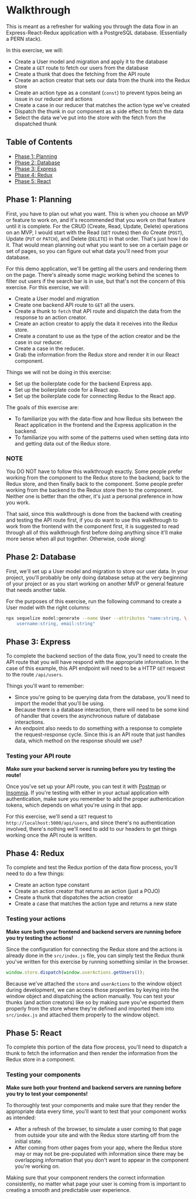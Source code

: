 # Walkthrough

This is meant as a refresher for walking you through the data flow in an
Express-React-Redux application with a PostgreSQL database. (Essentially a PERN
stack).

In this exercise, we will:

* Create a User model and migration and apply it to the database
* Create a `GET` route to fetch our users from the database
* Create a thunk that does the fetching from the API route
* Create an action creator that sets our data from the thunk into the Redux
    store
* Create an action type as a constant (`const`) to prevent typos being an issue
    in our reducer and actions
* Create a case in our reducer that matches the action type we've created
* Dispatch the thunk in our component as a side effect to fetch the data
* Select the data we've put into the store with the fetch from the dispatched
    thunk

## Table of Contents

* [Phase 1: Planning]
* [Phase 2: Database]
* [Phase 3: Express]
* [Phase 4: Redux]
* [Phase 5: React]

## Phase 1: Planning

First, you have to plan out what you want. This is when you choose an MVP or
feature to work on, and it's recommended that you work on that feature until it
is complete. For the CRUD (Create, Read, Update, Delete) operations on an MVP, I
would start with the Read (`GET` routes) then do Create (`POST`), Update (`PUT`
or `PATCH`), and Delete (`DELETE`) in that order. That's just how I do it. That
would mean planning out what you want to see on a certain page or set of pages,
so you can figure out what data you'll need from your database.

For this demo application, we'll be getting all the users and rendering them on
the page. There's already some magic working behind the scenes to filter out
users if the search bar is in use, but that's not the concern of this exercise.
For this exercise, we will:

* Create a User model and migration
* Create one backend API route to `GET` all the users.
* Create a thunk to `fetch` that API route and dispatch the data from the
response to an action creator.
* Create an action creator to apply the data it receives into the Redux store.
* Create a constant to use as the type of the action creator and be the case in
our reducer.
* Create a case in the reducer.
* Grab the information from the Redux store and render it in our React
component.

Things we will not be doing in this exercise:

* Set up the boilerplate code for the backend Express app.
* Set up the boilerplate code for a React app.
* Set up the boilerplate code for connecting Redux to the React app.

The goals of this exercise are:

* To familiarize you with the data-flow and how Redux sits between the React
application in the frontend and the Express application in the backend.
* To familiarize you with some of the patterns used when setting data into and
getting data out of the Redux store.

### NOTE

You DO NOT have to follow this walkthrough exactly. Some people prefer working
from the component to the Redux store to the backend, back to the Redux store,
and then finally back to the component. Some people prefer working from the
backend to the Redux store then to the component. Neither one is better than the
other, it's just a personal preference in how you work.

That said, since this walkthrough is done from the backend with creating and
testing the API route first, if you do want to use this walkthrough to work from
the frontend with the component first, it is suggested to read through all of
this walkthrough first before doing anything since it'll make more sense when
all put together. Otherwise, code along!

## Phase 2: Database

First, we'll set up a User model and migration to store our user data. In your
project, you'll probably be only doing database setup at the very beginning of
your project or as you start working on another MVP or general feature that
needs another table.

For the purposes of this exercise, run the following command to create a User
model with the right columns:

```sh
npx sequelize model:generate --name User --attributes "name:string, \
    username:string, email:string"
```

## Phase 3: Express

To complete the backend section of the data flow, you'll need to create the API
route that you will have respond with the appropriate information. In the case
of this example, this API endpoint will need to be a HTTP `GET` request to the
route `/api/users`.

Things you'll want to remember:

* Since you're going to be querying data from the database, you'll need to
    import the model that you'll be using.
* Because there is a database interaction, there will need to be some kind of handler
    that covers the asynchronous nature of database interactions.
* An endpoint also needs to do something with a response to complete the
    request-response cycle. Since this is an API route that just handles data,
    which method on the response should we use?

### Testing your API route

**Make sure your backend server is running before you try
testing the route!**

Once you've set up your API route, you can test it with [Postman] or [Insomnia].
If you're testing with either in your actual application with authentication,
make sure you remember to add the proper authentication tokens, which depends on
what you're using in that app.

For this exercise, we'll send a `GET` request to
`http://localhost:5000/api/users`, and since there's no authentication involved,
there's nothing we'll need to add to our headers to get things working once the
API route is written.

## Phase 4: Redux

To complete and test the Redux portion of the data flow process, you'll need to
do a few things:

* Create an action type constant
* Create an action creator that returns an action (just a POJO)
* Create a thunk that dispatches the action creator
* Create a case that matches the action type and returns a new state

### Testing your actions

**Make sure both your frontend and backend servers are running before you try
testing the actions!**

Since the configuration for connecting the Redux store and the actions is
already done in the `src/index.js` file, you can simply test the Redux thunk
you've written for this exercise by running something similar in the browser.

```javascript
window.store.dispatch(window.userActions.getUsers());
```

Because we've attached the `store` and `userActions` to the window object during
development, we can access those properties by keying into the window object and
dispatching the action manually. You can test your thunks (and action creators)
like so by making sure you've exported them properly from the store where
they're defined and imported them into `src/index.js` and attached them properly
to the window object.

## Phase 5: React

To complete this portion of the data flow process, you'll need to dispatch a
thunk to fetch the information and then render the information from the Redux
store in a component.

### Testing your components

**Make sure both your frontend and backend servers are running before you try to
test your components!**

To thoroughly test your components and make sure that they render the
appropriate data every time, you'll want to test that your component works as
intended:

* After a refresh of the browser, to simulate a user coming to that page from
    outside your site and with the Redux store starting off from the initial
    state.
* After coming from other pages from your app, where the Redux store may or may
    not be pre-populated with information since there may be overlapping
    information that you don't want to appear in the component you're working
    on.

Making sure that your component renders the correct information consistently, no
matter what page your user is coming from is important to creating a smooth and
predictable user experience.

[Phase 1: Planning]: #phase-1-planning
[Phase 2: Database]: #phase-2-database
[Phase 3: Express]: #phase-3-express
[Phase 4: Redux]: #phase-4-redux
[Phase 5: React]: #phase-5-react

[Postman]: https://www.postman.com/
[Insomnia]: https://insomnia.rest/
